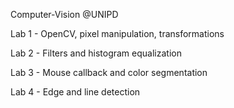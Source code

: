 Computer-Vision @UNIPD

Lab 1 - OpenCV, pixel manipulation, transformations

Lab 2 - Filters and histogram equalization

Lab 3 - Mouse callback and color segmentation

Lab 4 - Edge and line detection
